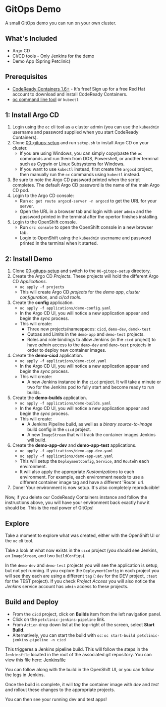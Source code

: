 # GitOps Demo

A small GitOps demo you can run on your own cluster.

## What's Included

* Argo CD
* CI/CD tools - Only Jenkins for the demo
* Demo App (Spring Petclinic)

## Prerequisites

* [CodeReady Containers 1.6+](https://developers.redhat.com/products/codeready-containers/overview) - It's free!  Sign up for a free Red Hat account to download and install CodeReady Containers.
* [oc command line tool](https://mirror.openshift.com/pub/openshift-v4/clients/ocp/latest/) or `kubectl`

## 1: Install Argo CD

1. Login using the `oc` cli tool as a cluster admin (you can use the `kubeadmin` username and password supplied when you start CodeReady Containers).
2. Clone [00-gitups-setup](https://github.com/pittar-gitops/99-gitops-demo) and run `setup.sh` to install Argo CD on your cluster.
    * If you are using Windows, you can simply copy/paste the `oc` commands and run them from DOS, Powershell, or another terminal such as Cygwin or Linux Subsystems for Windows.
    * If you want to use `kubectl` instead, first create the `argocd` project, then manually run the `oc` commands using `kubectl` instead.
3. Be sure to note the Argo CD password printed when the script completes.  The default Argo CD password is the name of the main Argo CD pod.
4. Login to the Argo CD console:
    * Run `oc get route argocd-server -n argocd` to get the URL for your server.
    * Open the URL in a browser tab and login with user `admin` and the password printed in the terminal after the opertor finishes installing.
4. Login to the OpenShift console.
    * Run `crc console` to open the OpenShift console in a new browser tab.
    * Login to OpenShift using the `kubeadmin` username and password printed in the terminal when it started.

## 2: Install Demo

1. Clone [00-gitups-setup](https://github.com/pittar-gitops/99-gitops-demo) and switch to the `00-gitops-setup` directory.
2. Create the Argo CD *Projects*.  These projects will hold the different Argo CD *Applications*.
    * `oc apply -f projects`
    * This will create Argo CD *projects* for the *demo app*, *cluster configuration*, and *ci/cd tools*.
3. Create the **config** application.
    * `oc apply -f applications/demo-config.yaml`
    * In the Argo CD UI, you will notice a new application appear and begin the *sync* process.
    * This will create:
        * Three new projects/namespaces: `cicd`, `demo-dev`, `demok-test`
        * Qutoas and Limits in the `demo-app` and `demo-test` projects.
        * Roles and role bindings to allow Jenkins (in the `cicd` project) to have *admin* access to the `demo-dev` and `demo-test` projects in order to deploy new container images.
4. Create the **demo-cicd** application.
    * `oc apply -f applications/demo-cicd.yaml`
    * In the Argo CD UI, you will notice a new application appear and begin the *sync* process.
    * This will create:
        * A new Jenkins instance in the `cicd` project.  It will take a minute or two for the Jenkins pod to fully start and become ready to run builds.
5. Create the **demo-builds** application.
    * `oc apply -f applications/demo-builds.yaml`
    * In the Argo CD UI, you will notice a new application appear and begin the *sync* process.
    * This will create:
        * A Jenkins Pipeline build, as well as a *binary source-to-image* build config in the `cicd` project.
        * A new `ImageStream` that will track the container images Jenkins will build.
6. Create the **demo-app-dev** and **demo-app-test** applications.
    * `oc apply -f applications/demo-app-dev.yaml`
    * `oc apply -f applications/demo-app-uat.yaml`
    * This will setup the `DeploymentConfig`, `Service`, and `Route`in each environment.
    * It will also apply the appropriate *Kustomizations* to each environment.  For example, each environment needs to use a different container image tag and have a different 'Route' url.
7. Done!  Your environment is now setup.  It's also completely reproducible!

Now, if you delete our CodeReady Containers instance and follow the instructions above, you will have your environment back exactly how it should be.  This is the real power of GitOps!

## Explore

Take a moment to explore what was created, either with the OpenShift UI or the `oc` cli tool.  

Take a look at what now exists in the `cicd` project (you should see Jenkins, an `ImageStream`, and two `BuildConfig`s).

In the `demo-dev` and `demo-test` projects you will see the application is setup, but not yet running.  If you explore the `DeploymentConfig` in each project you will see they each are using a different `tag` (`:dev` for the DEV project, `:test` for the TEST project).  If you check *Project Access* you will also notice the *Jenkins* service account has `admin` access to these projects.

## Build and Deploy

* From the `cicd` project, click on **Builds** item from the left navigation panel.
* Click on the `petclinic-jenkins-pipeline` link.
* From `Action` drop down list at the top-right of the screen, select **Start Build**.
* Alternatively, you can start the build with `oc`: `oc start-build petclinic-jenkins-pipeline -n cicd`

This triggeres a Jenkins pipeline build. This will follow the steps in the `Jenkinsfile` located in the root of the associated git repository.  You can view this file here:
[Jenkinsfile](https://github.com/pittar/spring-petclinic/blob/master/Jenkinsfile)

You can follow along with the build in the OpenShift UI, or you can follow the logs in Jenkins.

Once the build is complete, it will *tag* the container image with *dev* and *test* and rollout these changes to the appropriate projects.

You can then see your running dev and test apps!